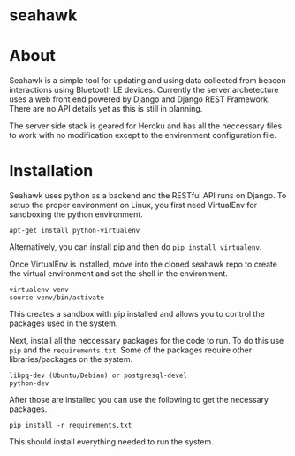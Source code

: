seahawk
=======

# About
Seahawk is a simple tool for updating and using data collected from beacon interactions using Bluetooth LE devices. Currently the server archetecture uses a web front end powered by Django and Django REST Framework. There are no API details yet as this is still in planning.

The server side stack is geared for Heroku and has all the neccessary files to work with no modification except to the environment configuration file.

# Installation
Seahawk uses python as a backend and the RESTful API runs on Django. To setup the proper environment on Linux, you first need VirtualEnv for sandboxing the python environment.

    apt-get install python-virtualenv

Alternatively, you can install pip and then do `pip install virtualenv`.

Once VirtualEnv is installed, move into the cloned seahawk repo to create the virtual environment and set the shell in the environment.

    virtualenv venv
    source venv/bin/activate

This creates a sandbox with pip installed and allows you to control the packages used in the system. 

Next, install all the neccessary packages for the code to run. To do this use `pip` and the `requirements.txt`. Some of the packages require other libraries/packages on the system.
	
	libpq-dev (Ubuntu/Debian) or postgresql-devel
	python-dev

After those are installed you can use the following to get the necessary packages.

    pip install -r requirements.txt

This should install everything needed to run the system.